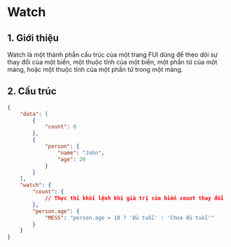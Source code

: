# Watch

## 1. Giới thiệu

Watch là một thành phần cấu trúc của một trang FUI dùng để theo dõi sự thay đổi của một biến, một thuộc tính của một biến, một phần tử của một mảng, hoặc một thuộc tính của một phần tử trong một mảng.

## 2. Cấu trúc

```json
{
    "data": [
        {
            "count": 0
        },
        {
            "person": {
                "name": "John",
                "age": 20
            }
        }
    ],
    "watch": {
        "count": {
            // Thực thi khối lệnh khi giá trị của biến count thay đổi
        },
        "person.age": {
            "MESS": "person.age > 18 ? 'Đủ tuổi' : 'Chưa đủ tuổi'"
        }
    }
}
```